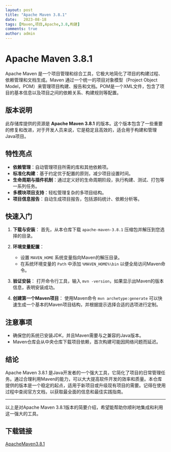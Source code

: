 ```yaml
---
layout: post
title: "Apache Maven 3.8.1"
date:   2023-08-18
tags: [Maven,项目,Apache,3.8,构建]
comments: true
author: admin
---
```

# Apache Maven 3.8.1

Apache Maven 是一个项目管理和综合工具，它极大地简化了项目的构建过程、依赖管理和文档生成。Maven 通过一个统一的项目对象模型（Project Object Model，POM）来管理项目构建、报告和文档。POM是一个XML文件，包含了项目的基本信息以及项目之间的依赖关系、构建规则等配置。

## 版本说明

此存储库提供的资源是 **Apache Maven 3.8.1** 的版本。这个版本包含了一些重要的修复和改进，对于开发人员来说，它是稳定且高效的，适合用于构建和管理Java项目。

## 特性亮点

- **依赖管理**：自动管理项目所需的库和其他依赖项。
- **标准化构建**：基于约定优于配置的原则，减少项目设置时间。
- **生命周期与插件机制**：通过定义好的生命周期阶段，执行构建、测试、打包等一系列任务。
- **多模块项目支持**：轻松管理复杂的多项目结构。
- **项目信息报告**：自动生成项目报告，包括源码统计、依赖分析等。

## 快速入门

1. **下载与安装**：
   首先，从本仓库下载 `apache-maven-3.8.1` 压缩包并解压到您选择的目录。

2. **环境变量配置**：
   - 设置 `MAVEN_HOME` 系统变量指向Maven的解压目录。
   - 在系统环境变量的 `Path` 中添加 `%MAVEN_HOME%\bin` 以便全局访问Maven命令。

3. **验证安装**：
   打开命令行工具，输入 `mvn -version`，如果显示出Maven的版本信息，表明安装成功。

4. **创建第一个Maven项目**：
   使用Maven命令 `mvn archetype:generate` 可以快速生成一个基本的Maven项目结构，并根据提示选择合适的选项进行定制。

## 注意事项

- 确保您的系统已安装JDK，并且Maven需要与之兼容的Java版本。
- Maven仓库会从中央仓库下载项目依赖，首次构建可能因网络问题而延迟。

## 结论

Apache Maven 3.8.1 是Java开发者的一个强大工具，它简化了项目的日常管理任务。通过合理利用Maven的能力，可以大大提高软件开发的效率和质量。本仓库提供的版本是一个稳定的起点，适用于新项目或升级现有项目的需要。记得在使用过程中查阅官方文档，以获取最全面的信息和最佳实践指南。

---

以上是对Apache Maven 3.8.1版本的简要介绍，希望能帮助你顺利地集成和利用这一强大的工具。

## 下载链接

[ApacheMaven3.8.1](https://pan.quark.cn/s/3e09f707060a)